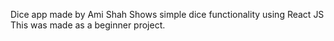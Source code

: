 Dice app made by Ami Shah
Shows simple dice functionality using React JS
This was made as a beginner project.
